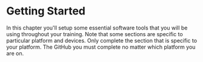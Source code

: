 # Getting Started

In this chapter you'll setup some essential software tools that you will be using throughout your training. Note that some sections are specific to particular platform and devices. Only complete the section that is specific to your platform. The GitHub you must complete no matter which platform you are on.
